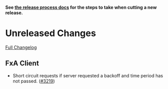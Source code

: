 **See [the release process docs](docs/howtos/cut-a-new-release.md) for the steps to take when cutting a new release.**

# Unreleased Changes

[Full Changelog](https://github.com/mozilla/application-services/compare/v61.0.1...master)

## FxA Client

- Short circuit requests if server requested a backoff and time period has not passed. ([#3219](https://github.com/mozilla/application-services/pull/3195))